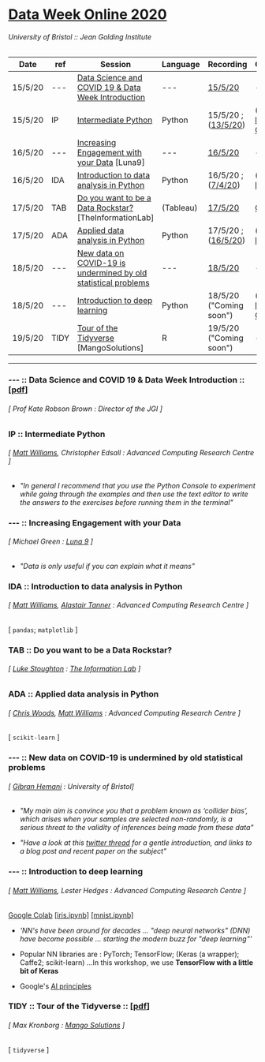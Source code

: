 # [Data Week Online 2020](http://www.bristol.ac.uk/golding/get-involved/data-week-online-2020/)
###### University of Bristol :: Jean Golding Institute


| Date | ref | Session | Language | Recording | Course |
| --- | --- | --- | --- | --- | --- |
| 15/5/20 | --- | [Data Science and COVID 19 & Data Week Introduction](https://www.eventbrite.co.uk/e/data-science-and-covid-19-data-week-introduction-tickets-104979319972) | --- | [15/5/20](https://www.youtube.com/watch?v=cKmrShYOiFg) | --- |
| 15/5/20 | IP | [Intermediate Python](https://www.eventbrite.co.uk/e/intermediate-python-tickets-94390882671) | Python | 15/5/20 ; ([13/5/20](https://www.youtube.com/watch?v=xWsJ_qk-eJE)) | ([link](https://milliams.com/courses/2020-06-15-intermediate_python/)); [link2](https://milliams.com/courses/intermediate_python/); [GitLab](https://gitlab.com/milliams/intermediate_python) |
| 16/5/20 | --- | [Increasing Engagement with your Data](https://www.eventbrite.co.uk/e/talk-increasing-engagement-with-your-data-tickets-104513705306) [Luna9] | --- | [16/5/20](https://www.youtube.com/watch?v=8uqXeo7s8vI) | --- |
| 16/5/20 | IDA | [Introduction to data analysis in Python](https://www.eventbrite.co.uk/e/introduction-to-data-analysis-in-python-tickets-94393402207) | Python | 16/5/20 ; ([7/4/20](https://www.youtube.com/watch?v=NHrfNb6tZ6o)) | ([link](https://milliams.com/courses/2020-06-16-data_analysis_python/)); [link2](https://milliams.com/courses/data_analysis_python/) |
| 17/5/20 | TAB | [Do you want to be a Data Rockstar?](https://www.eventbrite.co.uk/e/do-you-want-to-be-a-data-rockstar-learn-tableau-tickets-97698716491) [TheInformationLab] | (Tableau) | [17/5/20](https://www.youtube.com/watch?v=ROY2CwwS_XE) | [GDrive](https://drive.google.com/drive/folders/1T2dO6o4HY_isykYc4JNvYKhpI3KiJc3H) |
| 17/5/20 | ADA | [Applied data analysis in Python](https://www.eventbrite.co.uk/e/applied-data-analysis-in-python-tickets-94394166493) | Python | 17/5/20 ; ([16/5/20](https://www.youtube.com/watch?v=opX_9c2V9f4)) | ([link](https://milliams.com/courses/2020-06-17-applied_data_analysis/)); [link2](https://milliams.gitlab.io/applied_data_analysis/) |
| 18/5/20 | --- | [New data on COVID-19 is undermined by old statistical problems](https://www.eventbrite.co.uk/e/new-data-on-covid-19-is-undermined-by-old-statistical-problems-tickets-105058540924) | --- | [18/5/20](https://www.youtube.com/watch?v=rVQsFziZ83g) | --- |
| 18/5/20 | --- | [Introduction to deep learning](https://www.eventbrite.co.uk/e/introduction-to-deep-learning-tickets-94400379075) | Python | 18/5/20 ("Coming soon") | ([link](https://milliams.com/courses/2020-06-18-intro_deep_learning/)); [link2](https://milliams.com/courses/intro_deep_learning/#/); [GitHub](https://github.com/milliams/intro_deep_learning) |
| 19/5/20 | TIDY | [Tour of the Tidyverse](https://www.eventbrite.co.uk/e/tour-of-the-tidyverse-tickets-94383877719) [MangoSolutions] | R | 19/5/20 ("Coming soon") | --- |

---

### --- :: Data Science and COVID 19 & Data Week Introduction :: [[pdf](http://www.bristol.ac.uk/media-library/sites/jean-golding-institute/documents/data-week-2020/Data%20science%20COVID%2019%20and%20social%20change.pdf)]
###### [ Prof Kate Robson Brown : Director of the JGI ]


### IP :: Intermediate Python
###### [ [Matt Williams](https://twitter.com/milliams), Christopher Edsall : Advanced Computing Research Centre ]

* *"In general I recommend that you use the Python Console to experiment while going through the examples and then use the text editor to write the answers to the exercises before running them in the terminal"*


### --- :: Increasing Engagement with your Data
###### [ Michael Green : [Luna 9](https://twitter.com/luna9design) ]

* *"Data is only useful if you can explain what it means"*


### IDA :: Introduction to data analysis in Python
###### [ [Matt Williams](https://twitter.com/milliams), [Alastair Tanner](https://twitter.com/alastairtanner) : Advanced Computing Research Centre ]

[ `pandas`; `matplotlib` ]


### TAB :: Do you want to be a Data Rockstar?
###### [ [Luke Stoughton](https://twitter.com/barnsleybeast) : [The Information Lab](https://twitter.com/infolabuk) ]


### ADA :: Applied data analysis in Python
###### [ [Chris Woods](https://twitter.com/chryswoods), [Matt Williams](https://twitter.com/milliams) : Advanced Computing Research Centre ]

[ `scikit-learn` ]


### --- :: New data on COVID-19 is undermined by old statistical problems
###### [ [Gibran Hemani](https://twitter.com/explodecomputer) : University of Bristol]

* *"My main aim is convince you that a problem known as ‘collider bias’, which arises when your samples are selected non-randomly, is a serious threat to the validity of inferences being made from these data"*

* *"Have a look at this [twitter thread](https://twitter.com/bristimtom/status/1250731747039379456?s=20) for a gentle introduction, and links to a blog post and recent paper on the subject"*


### --- :: Introduction to deep learning
###### [ [Matt Williams](https://twitter.com/milliams), Lester Hedges : Advanced Computing Research Centre ]

[Google Colab](https://colab.research.google.com/) [[iris.ipynb]](https://colab.research.google.com/github/milliams/intro_deep_learning/blob/master/iris.ipynb) [[mnist.ipynb]](https://colab.research.google.com/github/milliams/intro_deep_learning/blob/master/mnist.ipynb)

* *'NN's have been around for decades ... "deep neural networks" (DNN) have become possible ... starting the modern buzz for "deep learning"'*

* Popular NN libraries are : PyTorch; TensorFlow; (Keras (a wrapper); Caffe2; scikit-learn) ...In this workshop, we use **TensorFlow with a little bit of Keras**

* Google's [AI principles](https://blog.google/technology/ai/ai-principles/)


### TIDY :: Tour of the Tidyverse :: [[pdf](http://www.bristol.ac.uk/media-library/sites/jean-golding-institute/documents/data-week-2020/Tour%20of%20the%20Tidyverse.pdf)]
###### [ Max Kronborg : [Mango Solutions](https://twitter.com/MangoTheCat) ]

[ `tidyverse` ]
